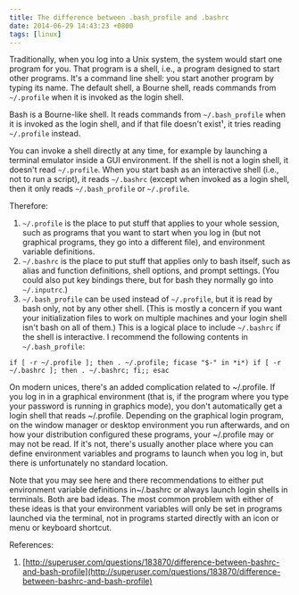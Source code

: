 ```yaml
---
title: The difference between .bash_profile and .bashrc
date: 2014-06-29 14:43:23 +0800
tags: [linux]
---
```



Traditionally, when you log into a Unix system, the system would start one program for you. That program is a shell, i.e., a program designed to start other programs. It's a command line shell: you start another program by typing its name. The default shell, a Bourne shell, reads commands from `~/.profile` when it is invoked as the login shell.

Bash is a Bourne-like shell. It reads commands from `~/.bash_profile` when it is invoked as the login shell, and if that file doesn't exist¹, it tries reading `~/.profile` instead.

You can invoke a shell directly at any time, for example by launching a terminal emulator inside a GUI environment. If the shell is not a login shell, it doesn't read `~/.profile`. When you start bash as an interactive shell (i.e., not to run a script), it reads `~/.bashrc` (except when invoked as a login shell, then it only reads `~/.bash_profile` or `~/.profile`.  

Therefore:
1. `~/.profile` is the place to put stuff that applies to your whole session, such as programs that you want to start when you log in (but not graphical programs, they go into a different file), and environment variable definitions.
2. `~/.bashrc` is the place to put stuff that applies only to bash itself, such as alias and function definitions, shell options, and prompt settings. (You could also put key bindings there, but for bash they normally go into `~/.inputrc`.)
3. `~/.bash_profile` can be used instead of `~/.profile`, but it is read by bash only, not by any other shell. (This is mostly a concern if you want your initialization files to work on multiple machines and your login shell isn't bash on all of them.) This is a logical place to include `~/.bashrc` if the shell is interactive. I recommend the following contents in `~/.bash_profile`:

```
if [ -r ~/.profile ]; then . ~/.profile; ficase "$-" in *i*) if [ -r ~/.bashrc ]; then . ~/.bashrc; fi;; esac
```
On modern unices, there's an added complication related to ~/.profile. If you log in in a graphical environment (that is, if the program where you type your password is running in graphics mode), you don't automatically get a login shell that reads ~/.profile. Depending on the graphical login program, on the window manager or desktop environment you run afterwards, and on how your distribution configured these programs, your ~/.profile may or may not be read. If it's not, there's usually another place where you can define environment variables and programs to launch when you log in, but there is unfortunately no standard location.

Note that you may see here and there recommendations to either put environment variable definitions in~/.bashrc or always launch login shells in terminals. Both are bad ideas. The most common problem with either of these ideas is that your environment variables will only be set in programs launched via the terminal, not in programs started directly with an icon or menu or keyboard shortcut.

References:  
1. [http://superuser.com/questions/183870/difference-between-bashrc-and-bash-profile](http://superuser.com/questions/183870/difference-between-bashrc-and-bash-profile)
